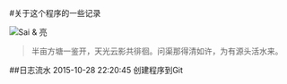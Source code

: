 #关于这个程序的一些记录

![Sai & 亮](http://imgsrc.baidu.com/forum/pic/item/a686c9177f3e67092416a0553bc79f3df8dc5502.jpg)

> 半亩方塘一鉴开，天光云影共徘徊。问渠那得清如许，为有源头活水来。

##日志流水
2015-10-28 22:20:45  创建程序到Git
